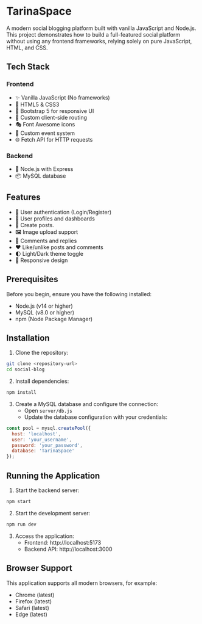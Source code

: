 # TarinaSpace

A modern social blogging platform built with vanilla JavaScript and Node.js. This project demonstrates how to build a full-featured social platform without using any frontend frameworks, relying solely on pure JavaScript, HTML, and CSS.

## Tech Stack

### Frontend
- ✨ Vanilla JavaScript (No frameworks)
- 🎨 HTML5 & CSS3
- 📱 Bootstrap 5 for responsive UI
- 🔄 Custom client-side routing
- 🎭 Font Awesome icons
- 📝 Custom event system
- 🌐 Fetch API for HTTP requests

### Backend
- 🚀 Node.js with Express
- 📦 MySQL database
## Features

- 🔐 User authentication (Login/Register)
- 👤 User profiles and dashboards
- 📝 Create posts.
- 🖼️ Image upload support
- 💬 Comments and replies
- ❤️ Like/unlike posts and comments
- 🌓 Light/Dark theme toggle
- 📱 Responsive design


## Prerequisites

Before you begin, ensure you have the following installed:
- Node.js (v14 or higher)
- MySQL (v8.0 or higher)
- npm (Node Package Manager)

## Installation

1. Clone the repository:
```bash
git clone <repository-url>
cd social-blog
```

2. Install dependencies:
```bash
npm install
```

3. Create a MySQL database and configure the connection:
   - Open `server/db.js`
   - Update the database configuration with your credentials:
```javascript
const pool = mysql.createPool({
  host: 'localhost',
  user: 'your_username',
  password: 'your_password',
  database: 'TarinaSpace'
});
```

## Running the Application

1. Start the backend server:
```bash
npm start
```

2. Start the development server:
```bash
npm run dev
```


3. Access the application:
   - Frontend: http://localhost:5173
   - Backend API: http://localhost:3000


## Browser Support

This application supports all modern browsers, for example:
- Chrome (latest)
- Firefox (latest)
- Safari (latest)
- Edge (latest)
